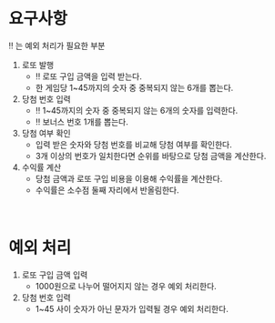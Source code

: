# 요구사항

‼️ 는 예외 처리가 필요한 부분

1. 로또 발행
   - ‼️ 로또 구입 금액을 입력 받는다.
   - 한 게임당 1~45까지의 숫자 중 중복되지 않는 6개를 뽑는다.
2. 당첨 번호 입력
   - ‼️ 1~45까지의 숫자 중 중복되지 않는 6개의 숫자를 입력한다.
   - ‼️ 보너스 번호 1개를 뽑는다.
3. 당첨 여부 확인
   - 입력 받은 숫자와 당첨 번호를 비교해 당첨 여부를 확인한다.
   - 3개 이상의 번호가 일치한다면 순위를 바탕으로 당첨 금액을 계산한다.
4. 수익률 계산
   - 당첨 금액과 로또 구입 비용을 이용해 수익률을 계산한다.
   - 수익률은 소수점 둘째 자리에서 반올림한다.

<br/>

# 예외 처리

1. 로또 구입 금액 입력
   - 1000원으로 나누어 떨어지지 않는 경우 예외 처리한다.
2. 당첨 번호 입력
   - 1~45 사이 숫자가 아닌 문자가 입력될 경우 예외 처리한다.
